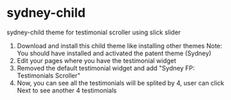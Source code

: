 # sydney-child
sydney-child theme for testimonial scroller using slick slider

1. Download and install this child theme like installing other themes
Note: You should have installed and activated the patent theme (Sydney)
2. Edit your pages where you have the testimonial widget
3. Removed the default testimonial widget and add "Sydney FP: Testimonials Scroller"
4. Now, you can see all the  testimonials will be splited by 4, user can click Next to see another 4 testimonials

